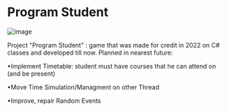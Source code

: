 # Program Student
![image](https://github.com/Defo8/git-PSrepo/assets/109800236/1ea46812-be2f-4089-b9d3-2c74070a7caa)

Project "Program Student" : game that was made for credit in 2022 on C# classes and developed till now.
Planned in nearest future:

•Implement Timetable: student must have courses that he can attend on (and be present)

•Move Time Simulation/Managment on other Thread

•Improve, repair Random Events


